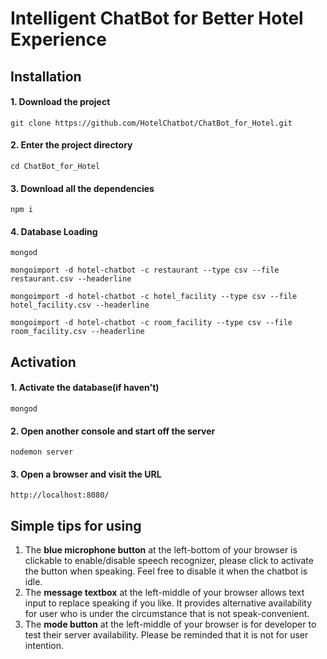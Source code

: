 # Intelligent ChatBot for Better Hotel Experience

## Installation
#### 1. Download the project
`git clone https://github.com/HotelChatbot/ChatBot_for_Hotel.git`
#### 2. Enter the project directory
`cd ChatBot_for_Hotel`
#### 3. Download all the dependencies
`npm i`
#### 4. Database Loading
`mongod`

```mongoimport -d hotel-chatbot -c restaurant --type csv --file restaurant.csv --headerline```

```mongoimport -d hotel-chatbot -c hotel_facility --type csv --file hotel_facility.csv --headerline```

```mongoimport -d hotel-chatbot -c room_facility --type csv --file room_facility.csv --headerline```

## Activation
#### 1. Activate the database(if haven't)
`mongod`
#### 2. Open another console and start off the server
`nodemon server`
#### 3. Open a browser and visit the URL
`http://localhost:8080/`

## Simple tips for using
1. The **blue microphone button** at the left-bottom of your browser is clickable to enable/disable speech recognizer, please click to activate the button when speaking. Feel free to disable it when the chatbot is idle.
2. The **message textbox** at the left-middle of your browser allows text input to replace speaking if you like. It provides alternative availability for user who is under the circumstance that is not speak-convenient.
3. The **mode button** at the left-middle of your browser is for developer to test their server availability. Please be reminded that it is not for user intention.

